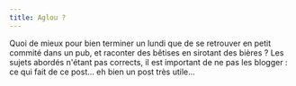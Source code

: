 ```yaml
---
title: Aglou ?
---
```


Quoi de mieux pour bien terminer un lundi que de se retrouver en petit commité
dans un pub, et raconter des bêtises en sirotant des bières ? Les sujets
abordés n'étant pas corrects, il est important de ne pas les blogger : ce qui
fait de ce post... eh bien un post très utile...


